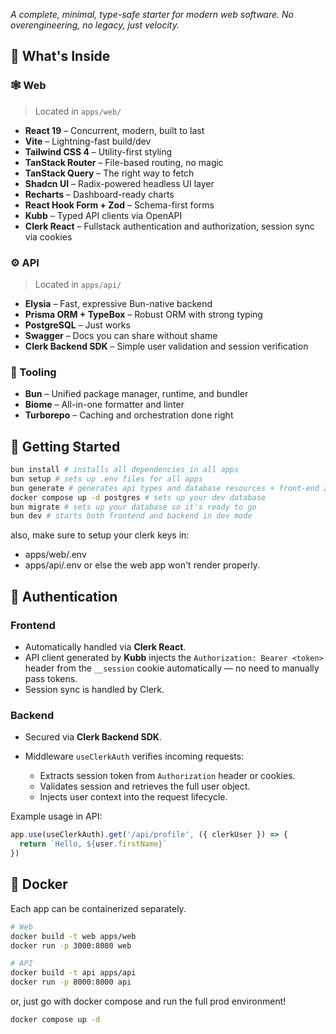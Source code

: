 *A complete, minimal, type-safe starter for modern web software. No overengineering, no legacy, just velocity.*

## 🧰 What's Inside

### 🕸 Web

> Located in `apps/web/`

* **React 19** – Concurrent, modern, built to last
* **Vite** – Lightning-fast build/dev
* **Tailwind CSS 4** – Utility-first styling
* **TanStack Router** – File-based routing, no magic
* **TanStack Query** – The right way to fetch
* **Shadcn UI** – Radix-powered headless UI layer
* **Recharts** – Dashboard-ready charts
* **React Hook Form + Zod** – Schema-first forms
* **Kubb** – Typed API clients via OpenAPI
* **Clerk React** – Fullstack authentication and authorization, session sync via cookies

### ⚙️ API

> Located in `apps/api/`

* **Elysia** – Fast, expressive Bun-native backend
* **Prisma ORM + TypeBox** – Robust ORM with strong typing
* **PostgreSQL** – Just works
* **Swagger** – Docs you can share without shame
* **Clerk Backend SDK** – Simple user validation and session verification

### 🧱 Tooling

* **Bun** – Unified package manager, runtime, and bundler
* **Biome** – All-in-one formatter and linter
* **Turborepo** – Caching and orchestration done right

## 🏃 Getting Started

```bash
bun install # installs all dependencies in all apps
bun setup # sets up .env files for all apps
bun generate # generates api types and database resources + front-end api consuming services
docker compose up -d postgres # sets up your dev database
bun migrate # sets up your database so it's ready to go
bun dev # starts both frontend and backend in dev mode
```

also, make sure to setup your clerk keys in: 
- apps/web/.env 
- apps/api/.env
or else the web app won't render properly.

## 🔐 Authentication

### Frontend

* Automatically handled via **Clerk React**.
* API client generated by **Kubb** injects the `Authorization: Bearer <token>` header from the `__session` cookie automatically — no need to manually pass tokens.
* Session sync is handled by Clerk.

### Backend

* Secured via **Clerk Backend SDK**.
* Middleware `useClerkAuth` verifies incoming requests:

  * Extracts session token from `Authorization` header or cookies.
  * Validates session and retrieves the full user object.
  * Injects user context into the request lifecycle.

Example usage in API:

```ts
app.use(useClerkAuth).get('/api/profile', ({ clerkUser }) => {
  return `Hello, ${user.firstName}`
})
```

## 🐳 Docker

Each app can be containerized separately.
```bash
# Web
docker build -t web apps/web
docker run -p 3000:8080 web

# API
docker build -t api apps/api
docker run -p 8000:8000 api
```

or, just go with docker compose and run the full prod environment!
```bash
docker compose up -d
```
